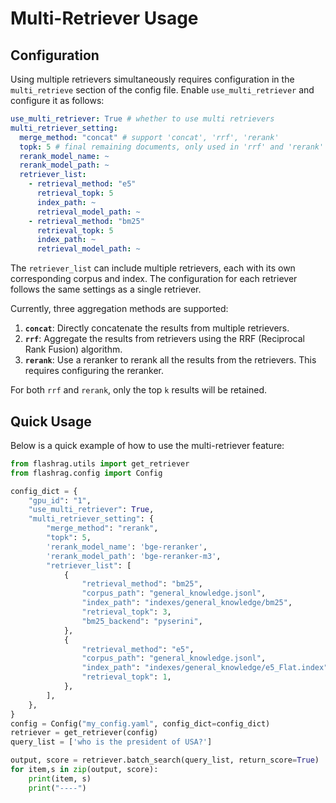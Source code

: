# Multi-Retriever Usage

## Configuration

Using multiple retrievers simultaneously requires configuration in the `multi_retrieve` section of the config file. Enable `use_multi_retriever` and configure it as follows:

```yaml
use_multi_retriever: True # whether to use multi retrievers
multi_retriever_setting:
  merge_method: "concat" # support 'concat', 'rrf', 'rerank'
  topk: 5 # final remaining documents, only used in 'rrf' and 'rerank' merge
  rerank_model_name: ~
  rerank_model_path: ~
  retriever_list:
    - retrieval_method: "e5"
      retrieval_topk: 5
      index_path: ~
      retrieval_model_path: ~
    - retrieval_method: "bm25"
      retrieval_topk: 5
      index_path: ~
      retrieval_model_path: ~
```

The `retriever_list` can include multiple retrievers, each with its own corresponding corpus and index. The configuration for each retriever follows the same settings as a single retriever.

Currently, three aggregation methods are supported:

1. **`concat`**: Directly concatenate the results from multiple retrievers.
2. **`rrf`**: Aggregate the results from retrievers using the RRF (Reciprocal Rank Fusion) algorithm.
3. **`rerank`**: Use a reranker to rerank all the results from the retrievers. This requires configuring the reranker.

For both `rrf` and `rerank`, only the top `k` results will be retained.

## Quick Usage

Below is a quick example of how to use the multi-retriever feature:

```python
from flashrag.utils import get_retriever
from flashrag.config import Config

config_dict = {
    "gpu_id": "1",
    "use_multi_retriever": True,
    "multi_retriever_setting": {
        "merge_method": "rerank",
        "topk": 5,
        'rerank_model_name': 'bge-reranker',
        'rerank_model_path': 'bge-reranker-m3',
        "retriever_list": [
            {
                "retrieval_method": "bm25",
                "corpus_path": "general_knowledge.jsonl",
                "index_path": "indexes/general_knowledge/bm25",
                "retrieval_topk": 3,
                "bm25_backend": "pyserini",
            },
            {
                "retrieval_method": "e5",
                "corpus_path": "general_knowledge.jsonl",
                "index_path": "indexes/general_knowledge/e5_Flat.index",
                "retrieval_topk": 1,
            },
        ],
    },
}
config = Config("my_config.yaml", config_dict=config_dict)
retriever = get_retriever(config)
query_list = ['who is the president of USA?']

output, score = retriever.batch_search(query_list, return_score=True)
for item,s in zip(output, score):
    print(item, s)
    print("----")
```
